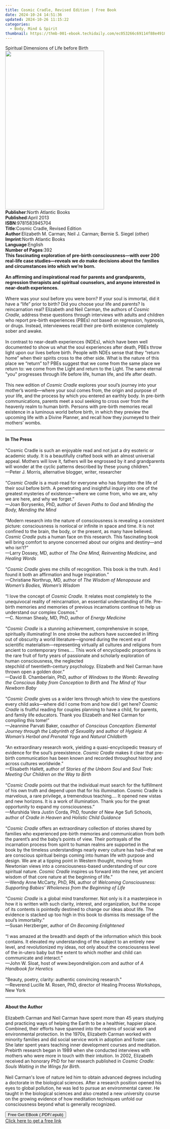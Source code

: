 ```yaml
---
title: Cosmic Cradle, Revised Edition | Free Book
date: 2024-10-24 14:51:36
updated: 2024-10-26 11:15:22
categories:
  - Body, Mind & Spirit
thumbnail: https://thmb-001-ebook.techidaily.com/ec053266c69114f88e49184865004751d7092851f8647cd5a6d74c67f0786394.jpg
---
```

<main id="book-container">
  <div class="flex flex-col">
    <div class="book-brief flex-1 py-6 px-4 sm:p-6 md:py-10 md:px-8">
      <!-- brief-->
      <div class="book-brief-main">
        Spiritual Dimensions of Life before Birth
      </div>
    </div>
    <div
      class="book-meta-info flex-1 grid gap-4 col-start-1 col-end-3 row-start-1 sm:mb-6 sm:grid-cols-4 lg:gap-6 lg:col-start-2 lg:row-end-6 lg:row-span-6 lg:mb-0"
    >
      <div
        class="book-meta-info-left place-content-center mt-4 p-4 text-sm leading-6 col-start-2 col-span-2 dark:text-slate-400"
      >
        <img
          class="w-full h-500 object-cover rounded-lg sm:h-255 sm:col-span-2 lg:col-span-full"
          src="https://img-001-ebook.techidaily.com/8b26bb1b2d5ee033ca86c024d1686c7c4ba58875b2d11f507e2db0138b5d344f.jpg"
          alt=""
          width="312"
          height="500"
        />
      </div>
      <div
        class="book-meta-info-right mt-2 col-start-1 row-start-2 col-span-3 self-center"
      >
        <!-- meta data  -->
        <div class="flex flex-col px-4 md:px-8">
          <div class="flex-1">
            <strong>Publisher</strong>:<span class="px-2"
              >North Atlantic Books</span
            >
          </div>
          <div class="flex-1">
            <strong>Published</strong>:<span class="px-2">April 2013</span>
          </div>
          <div class="flex-1">
            <strong>ISBN</strong>:<span class="px-2">9781583945704</span>
          </div>
          <div class="flex-1">
            <strong>Title</strong>:<span class="px-2"
              >Cosmic Cradle, Revised Edition</span
            >
          </div>
          <div class="flex-1">
            <strong>Author</strong>:<span class="px-2"
              >Elizabeth M. Carman; Neil J. Carman; Bernie S. Siegel
              (other)</span
            >
          </div>
          <div class="flex-1">
            <strong>Imprint</strong>:<span class="px-2"
              >North Atlantic Books</span
            >
          </div>
          <div class="flex-1">
            <strong>Language</strong>:<span class="px-2">English</span>
          </div>
          <div class="flex-1">
            <strong>Number of Pages</strong>:<span class="px-2">392</span>
          </div>
        </div>
      </div>
    </div>
    <div class="book-description flex-1 py-6 px-4 sm:p-6 md:py-10 md:px-8">
      <div class="book-description-main">
        <div accordion-content="" id="description">
          <b
            >This fascinating exploration of pre-birth consciousness—with over
            200 real-life case studies—reveals we <i>do</i> make decisions about
            the families and circumstances into which we’re born.</b
          ><br />
          <b></b><br />
          <b
            >An affirming and inspirational read for parents and grandparents,
            regression therapists and spiritual counselors, and anyone
            interested in near-death experiences.</b
          ><br />
          &nbsp;<br />
          Where was your soul before you were born? If your soul is immortal,
          did it have a “life” prior to birth? Did you choose your life and
          parents? Is reincarnation real? Elizabeth and Neil Carman, the authors
          of <i>Cosmic Cradle, </i>address these questions through interviews
          with adults and children who report pre-birth experiences (PBEs)
          <i>not</i> based on regression, hypnosis, or drugs. Instead,
          interviewees recall their pre-birth existence completely sober and
          awake.<br /><br />
          In contrast to near-death experiences (NDEs), which have been well
          documented to show us what the soul experiences after death, PBEs
          throw light upon our lives before birth. People with NDEs sense that
          they “return home” when their spirits cross to the other side. What is
          the nature of this place we “return” to? PBEs suggest that we come
          from the same place we return to: we come from the Light and return to
          the Light. The same eternal "you" progresses through life before life,
          human life, and life after death.<br /><br />
          This new edition of <i>Cosmic Cradle </i>explores your soul’s journey
          into your mother’s womb—where your soul comes from, the origin and
          purpose of your life, and the process by which you entered an earthly
          body. In pre-birth communications, parents meet a soul seeking to
          cross over from the heavenly realm to human birth. Persons with
          pre-birth memories recall existence in a luminous world before birth,
          in which they preview the upcoming life with a Divine Planner, and
          recall how they journeyed to their mothers’ wombs.
        </div>
        <div class="accordion-fader"></div>
      </div>
    </div>
    <div class="book-excerpts flex-1 py-6 px-4 sm:p-6 md:py-10 md:px-8">
      <!-- excerpts-->
      <div class="book-excerpts-main">
        <hr />
        <h4 class="placeholder placeholder-heading">
          <span>In The Press</span>
        </h4>
        <p>
          "Cosmic Cradle&nbsp;is such an enjoyable read and not just a dry
          esoteric or academic study. It is a beautifully crafted book with an
          almost universal appeal.&nbsp;Mothers will love it, fathers will be
          engrossed by it and grandparents will wonder at the cyclic patterns
          described by these young children."<br />—Peter J. Morris, alternative
          blogger, writer, researcher&nbsp;<br /><br />“<i>Cosmic Cradle</i> is
          a must-read for everyone who has forgotten the life of their soul
          before birth. A penetrating and insightful inquiry into one of the
          greatest mysteries of existence—where we come from, who we are, why we
          are here, and why we forget.”<br />—Joan Borysenko, PhD, author of
          <i>Seven Paths to God</i> and<i> Minding the Body, Mending the Mind</i
          ><br /><br />“Modern research into the nature of consciousness is
          revealing a consistent picture: consciousness is nonlocal or infinite
          in space and time. It is not confined to the brain, the body, or the
          present, as many have believed. <i>Cosmic Cradle</i> puts a human face
          on this research. This fascinating book will bring comfort to anyone
          concerned about our origins and destiny—and who isn’t?”<br />—Larry
          Dossey, MD, author of <i>The One Mind, Reinventing Medicine,</i> and
          <i>Healing Words</i><br /><br />“<i>Cosmic Cradle</i> gives me chills
          of recognition. This book is the truth. And I found it both an
          affirmation and huge inspiration.”<br />—Christiane Northrup, MD,
          author of <i>The Wisdom of Menopause</i> and
          <i>Women’s Bodies, Women’s Wisdom</i><br /><br />“I love the concept
          of <i>Cosmic Cradle.</i> It relates most completely to the unequivocal
          reality of reincarnation, an essential understanding of life.
          Pre-birth memories and memories of previous incarnations continue to
          help us understand our complex Cosmos.”<br />—C. Norman Shealy, MD,
          PhD, author of <i>Energy Medicine</i><br /><br />“<i>Cosmic Cradle</i>
          is a stunning achievement, comprehensive in scope, spiritually
          illuminating! In one stroke the authors have succeeded in lifting out
          of obscurity a world literature—ignored during the recent era of
          scientific materialism—representing virtually all cultures and
          religions from ancient to contemporary times.… This work of
          encyclopedic proportions is the rare fruit of forty years of
          passionate and scholarly exploration of human consciousness, the
          neglected<br />stepchild of twentieth-century psychology. Elizabeth
          and Neil Carman have thrown open a golden door.”<br />—David B.
          Chamberlain, PhD, author of
          <i
            >Windows to the Womb: Revealing the Conscious Baby from Conception
            to Birth</i
          >
          and <i>The Mind of Your Newborn Baby</i><br /><br />“<i
            >Cosmic Cradle</i
          >
          gives us a wider lens through which to view the questions every child
          asks—where did I come from and how did I get here?
          <i>Cosmic Cradle</i> is fruitful reading for couples planning to have
          a child, for parents, and family life educators. Thank you Elizabeth
          and Neil Carman for compiling this tome!”<br />—Jeannine Parvati
          Baker, coauthor of
          <i
            >Conscious Conception: Elemental Journey through the Labyrinth of
            Sexuality</i
          >
          and author of <i>Hygieia: A Woman’s Herbal and Prenatal Yoga</i> and
          <i>Natural Childbirth</i><br /><br />“An extraordinary research work,
          yielding a quasi-encyclopedic treasury of evidence for the soul’s
          preexistence. <i>Cosmic Cradle</i> makes it clear that pre-birth
          communication has been known and recorded throughout history and
          across cultures worldwide.”<br />—Elisabeth Hallett, author of S<i
            >tories of the Unborn Soul</i
          >
          and<i> Soul Trek: Meeting Our Children on the Way to Birth</i
          ><br /><br />“<i>Cosmic Cradle</i> points out that the individual must
          search for the fulfillment of his own truth and depend upon that for
          his illumination. Cosmic Cradle is marvelous, a rare privilege, a
          tremendous teaching.… It opened new vistas and new horizons. It is a
          work of illumination. Thank you for the great opportunity to expand my
          consciousness.”<br />—Murshida Vera Justin Corda, PhD, founder of New
          Age Sufi Schools, author of <i>Cradle in Heaven</i> and
          <i>Holistic Child Guidance</i><br /><br />“<i>Cosmic Cradle</i> offers
          an extraordinary collection of stories shared by families who
          experienced pre-birth memories and communication from both the
          parent’s and the baby’s points of view. Their portrayals of the
          incarnation process from spirit to human realms are supported in
          the<br />book by the timeless understandings nearly every culture has
          had—that we are conscious spiritual beings coming into human life with
          purpose and design. We are at a tipping point in Western thought,
          moving from Newtonian views into a consciousness-based understanding
          of our core<br />spiritual nature. <i>Cosmic Cradle</i> inspires us
          forward into the new, yet ancient wisdom of that core nature at the
          beginning of life.”<br />—Wendy Anne McCarty, PhD, RN, author of
          <i
            >Welcoming Consciousness: Supporting Babies’ Wholeness from the
            Beginning of Life</i
          ><br /><br />“<i>Cosmic Cradle</i> is a global mind transformer. Not
          only is it a masterpiece in how it is written with such clarity,
          interest, and organization, but the scope of its contents is pointedly
          destined to change our ideas about life. The evidence is stacked up
          too high in this book to dismiss its message of the soul’s
          immortality.”<br />—Susan Herzberger, author of
          <i>On Becoming Enlightened</i><br /><br />“I was amazed at the breadth
          and depth of the information which this book contains. It elevated my
          understanding of the subject to an entirely new level, and
          revolutionized my ideas, not only about the consciousness level of the
          in-utero baby but the extent to which mother and child can communicate
          and interact.”<br />—John W. Sloat, host of www.beyondreligion.com and
          author of <i>A Handbook for Heretics</i><br /><br />"Beauty, poetry,
          clarity: authentic convincing research." <br />—Reverend Lucille M.
          Rosen, PhD, director of Healing Process Workshops, New York
        </p>
      </div>
    </div>
    <div class="book-about-author flex-1 py-6 px-4 sm:p-6 md:py-10 md:px-8">
      <!-- about author-->
      <div class="book-main-author-main">
        <hr />
        <h4 class="placeholder placeholder-heading">
          <span>About the Author</span>
        </h4>
        <p>
          Elizabeth Carman and Neil Carman have spent more than 45 years
          studying and practicing ways of helping the Earth to be a healthier,
          happier place. Combined, their efforts have spanned into the realms of
          social work and environmental protection. In the 1970s, Elizabeth
          Carman worked with minority families and did social service work in
          adoption and foster care. She later spent years teaching inner
          development courses and meditation. Prebirth research began in 1989
          when she conducted interviews with mothers who were more in touch with
          their intuition. In 2002, Elizabeth received an honorary PhD for her
          research published in&nbsp;<i
            >Cosmic Cradle: Souls Waiting in the Wings for Birth</i
          >.<br /><br />Neil Carman's love of nature led him to obtain advanced
          degrees including a doctorate in the biological sciences. After a
          research position opened his eyes to global pollution, he was led to
          pursue an environmental career. He taught in the biological sciences
          and also created a new university course on the growing evidence of
          how meditation techniques unfold our consciousness beyond what is
          generally recognized.
        </p>
      </div>
    </div>
    <div class="book-free-get flex-1 py-6 px-4 sm:p-6 md:py-10 md:px-8">
      <button
        id="btn-free-get"
        class="bg-blue-500 hover:bg-blue-700 text-white font-bold py-2 px-4 rounded"
      >
        Free Get EBook (.PDF/.epub)
      </button>
      <div id="countdown-display" class="px-2 text-lg mt-2"></div>
      <a
        id="free-link"
        class="hidden bg-blue-500 hover:bg-blue-700 text-white font-bold py-2 px-4 rounded"
        href="https://www.ebooks.com/en-us/book/906163/cosmic-cradle-revised-edition/elizabeth-m-carman/"
        target="_blank"
        >Click here to get a free link</a
      >
    </div>
    <script>
      let countdownTime = 0;
      let countdownInterval = null;
      document
        .getElementById('btn-free-get')
        .addEventListener('click', startCountdown);
      function startCountdown() {
        countdownTime = new Date().getTime() + 60000 * 3;
        countdownInterval = setInterval(updateCountdown, 1000);
        document.getElementById('btn-free-get').disabled = true;
        document
          .getElementById('btn-free-get')
          .classList.add('bg-gray-500', 'cursor-not-allowed');
      }
      function updateCountdown() {
        let currentTime = new Date().getTime();
        let timeLeft = countdownTime - currentTime;
        let secondsLeft = Math.floor(timeLeft / 1000);
        document.getElementById('countdown-display').innerHTML =
          `Remaining time: ${secondsLeft} seconds.`;
        if (secondsLeft <= 0) {
          clearInterval(countdownInterval);
          document.getElementById('btn-free-get').classList.add('hidden');
          document.getElementById('free-link').classList.remove('hidden');
          document.getElementById('countdown-display').innerHTML = '';
        }
      }
    </script>
  </div>
</main>
